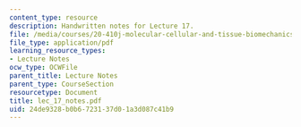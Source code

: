 ```yaml
---
content_type: resource
description: Handwritten notes for Lecture 17.
file: /media/courses/20-410j-molecular-cellular-and-tissue-biomechanics-be-410j-spring-2003/24de9328b0b6723137d01a3d087c41b9_lec_17_notes.pdf
file_type: application/pdf
learning_resource_types:
- Lecture Notes
ocw_type: OCWFile
parent_title: Lecture Notes
parent_type: CourseSection
resourcetype: Document
title: lec_17_notes.pdf
uid: 24de9328-b0b6-7231-37d0-1a3d087c41b9
---
```

